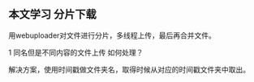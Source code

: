 ## 本文学习 分片下载 


用webuploader对文件进行分片，多线程上传，最后再合并文件。

1 同名但是不同内容的文件上传 如何处理？ 

解决方案，使用时间戳做文件夹名，取得时候从对应的时间戳文件夹中取出。